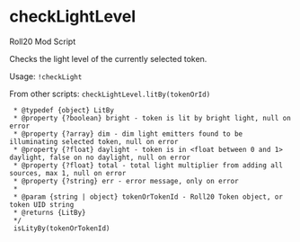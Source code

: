 # checkLightLevel
 Roll20 Mod Script

Checks the light level of the currently selected token.

Usage: `!checkLight`

From other scripts: `checkLightLevel.litBy(tokenOrId)`

  ```/**
   * @typedef {object} LitBy
   * @property {?boolean} bright - token is lit by bright light, null on error
   * @property {?array} dim - dim light emitters found to be illuminating selected token, null on error
   * @property {?float} daylight - token is in <float between 0 and 1> daylight, false on no daylight, null on error
   * @property {?float} total - total light multiplier from adding all sources, max 1, null on error
   * @property {?string} err - error message, only on error
   * 
   * @param {string | object} tokenOrTokenId - Roll20 Token object, or token UID string
   * @returns {LitBy}
   */
   isLityBy(tokenOrTokenId)
```
